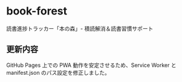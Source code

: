# book-forest
読書進捗トラッカー「本の森」- 積読解消＆読書習慣サポート

## 更新内容
GitHub Pages 上での PWA 動作を安定させるため、Service Worker と manifest.json のパス設定を修正しました。
